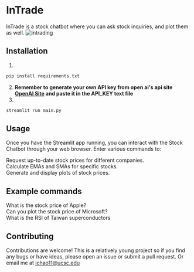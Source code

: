 
# InTrade
InTrade is a stock chatbot where you can ask stock inquiries, and plot them as well.
![intrading](https://github.com/jchaodubs/InTrade/assets/87839757/2cecfbe1-ba34-41ed-97f5-5c9245b38d7b)


## Installation
1.
```bash
pip install requirements.txt
```
2. **Remember to generate your own API key from open ai's api site [OpenAI Site](https://openai.com/blog/openai-api)
  and paste it in the API_KEY text file**
3.
```bash
streamlit run main.py
```

## Usage
Once you have the Streamlit app running, you can interact with the Stock Chatbot through your web browser. Enter various commands to:  

Request up-to-date stock prices for different companies.  
Calculate EMAs and SMAs for specific stocks.  
Generate and display plots of stock prices.  

## Example commands
What is the stock price of Apple?  
Can you plot the stock price of Microsoft?  
What is the RSI of Taiwan superconductors  

## Contributing
Contributions are welcome! This is a relatively young project so if you find any bugs or have ideas, please open an issue or submit a pull request.
Or email me at jchao11@ucsc.edu
